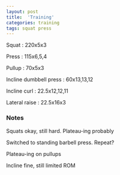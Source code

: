 ```yaml
---
layout: post
title:  'Training'
categories: training
tags: squat press
---
```


Squat : 220x5x3

Press  : 115x6,5,4

Pullup  : 70x5x3

Incline dumbbell press : 60x13,13,12

Incline curl  :  22.5x12,12,11

Lateral raise : 22.5x16x3

### Notes

Squats okay, still hard. Plateau-ing probably

Switched to standing barbell press. Repeat?

Plateau-ing on pullups

Incline fine, still limited ROM
